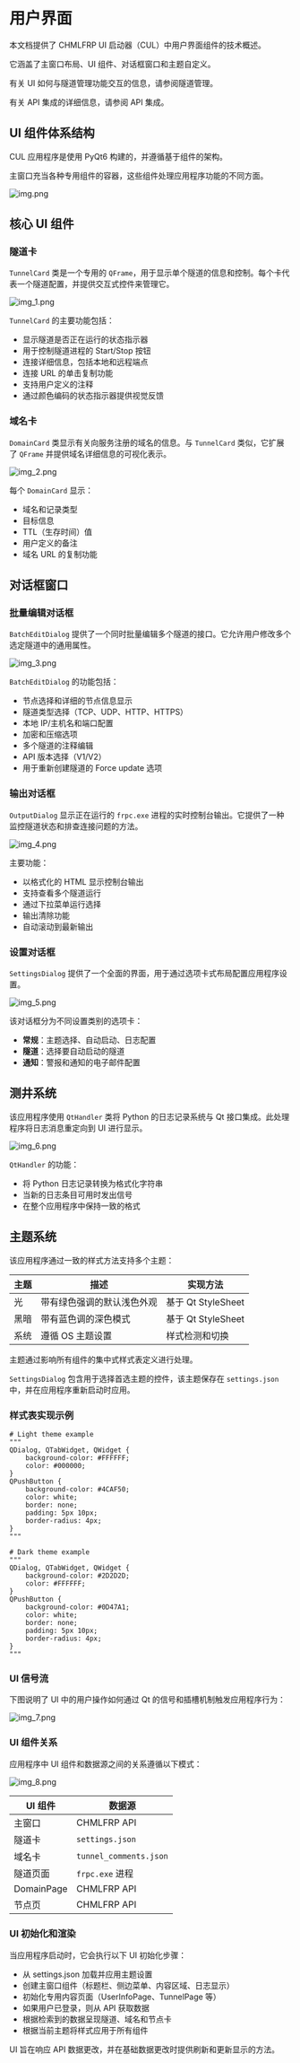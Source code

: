 # 用户界面

本文档提供了 CHMLFRP UI 启动器（CUL）中用户界面组件的技术概述。

它涵盖了主窗口布局、UI 组件、对话框窗口和主题自定义。

有关 UI 如何与隧道管理功能交互的信息，请参阅隧道管理。

有关 API 集成的详细信息，请参阅 API 集成。

## UI 组件体系结构

CUL 应用程序是使用 PyQt6 构建的，并遵循基于组件的架构。

主窗口充当各种专用组件的容器，这些组件处理应用程序功能的不同方面。

![img.png](png/用户界面png/img.png)

## 核心 UI 组件

### 隧道卡

`TunnelCard` 类是一个专用的 `QFrame`，用于显示单个隧道的信息和控制。每个卡代表一个隧道配置，并提供交互式控件来管理它。

![img_1.png](png/用户界面png/img_1.png)

`TunnelCard` 的主要功能包括：
- 显示隧道是否正在运行的状态指示器
- 用于控制隧道进程的 Start/Stop 按钮
- 连接详细信息，包括本地和远程端点
- 连接 URL 的单击复制功能
- 支持用户定义的注释
- 通过颜色编码的状态指示器提供视觉反馈

### 域名卡

`DomainCard` 类显示有关向服务注册的域名的信息。与 `TunnelCard` 类似，它扩展了 `QFrame` 并提供域名详细信息的可视化表示。

![img_2.png](png/用户界面png/img_2.png)

每个 `DomainCard` 显示：
- 域名和记录类型
- 目标信息
- TTL（生存时间）值
- 用户定义的备注
- 域名 URL 的复制功能

## 对话框窗口

### 批量编辑对话框

`BatchEditDialog` 提供了一个同时批量编辑多个隧道的接口。它允许用户修改多个选定隧道中的通用属性。

![img_3.png](png/用户界面png/img_3.png)

`BatchEditDialog` 的功能包括：
- 节点选择和详细的节点信息显示
- 隧道类型选择（TCP、UDP、HTTP、HTTPS）
- 本地 IP/主机名和端口配置
- 加密和压缩选项
- 多个隧道的注释编辑
- API 版本选择（V1/V2）
- 用于重新创建隧道的 Force update 选项

### 输出对话框

`OutputDialog` 显示正在运行的 `frpc.exe` 进程的实时控制台输出。它提供了一种监控隧道状态和排查连接问题的方法。

![img_4.png](png/用户界面png/img_4.png)

主要功能：
- 以格式化的 HTML 显示控制台输出
- 支持查看多个隧道运行
- 通过下拉菜单运行选择
- 输出清除功能
- 自动滚动到最新输出

### 设置对话框

`SettingsDialog` 提供了一个全面的界面，用于通过选项卡式布局配置应用程序设置。

![img_5.png](png/用户界面png/img_5.png)

该对话框分为不同设置类别的选项卡：
- **常规**：主题选择、自动启动、日志配置
- **隧道**：选择要自动启动的隧道
- **通知**：警报和通知的电子邮件配置

## 测井系统

该应用程序使用 `QtHandler` 类将 Python 的日志记录系统与 Qt 接口集成。此处理程序将日志消息重定向到 UI 进行显示。

![img_6.png](png/用户界面png/img_6.png)

`QtHandler` 的功能：
- 将 Python 日志记录转换为格式化字符串
- 当新的日志条目可用时发出信号
- 在整个应用程序中保持一致的格式

## 主题系统

该应用程序通过一致的样式方法支持多个主题：

| 主题 | 描述            | 实现方法             |
|----|---------------|------------------|
| 光  | 带有绿色强调的默认浅色外观 | 基于 Qt StyleSheet |
| 黑暗 | 带有蓝色调的深色模式    | 基于 Qt StyleSheet |
| 系统 | 遵循 OS 主题设置    | 样式检测和切换          |

主题通过影响所有组件的集中式样式表定义进行处理。

`SettingsDialog` 包含用于选择首选主题的控件，该主题保存在 `settings.json` 中，并在应用程序重新启动时应用。

### 样式表实现示例

```plaintext
# Light theme example
"""
QDialog, QTabWidget, QWidget {
    background-color: #FFFFFF;
    color: #000000;
}
QPushButton {
    background-color: #4CAF50;
    color: white;
    border: none;
    padding: 5px 10px;
    border-radius: 4px;
}
"""

# Dark theme example
"""
QDialog, QTabWidget, QWidget {
    background-color: #2D2D2D;
    color: #FFFFFF;
}
QPushButton {
    background-color: #0D47A1;
    color: white;
    border: none;
    padding: 5px 10px;
    border-radius: 4px;
}
"""
```
### UI 信号流
下图说明了 UI 中的用户操作如何通过 Qt 的信号和插槽机制触发应用程序行为：

![img_7.png](png/用户界面png/img_7.png)

### UI 组件关系
应用程序中 UI 组件和数据源之间的关系遵循以下模式：

![img_8.png](png/用户界面png/img_8.png)

 | UI 组件      | 数据源                    |
 |------------|------------------------|
 | 主窗口        | CHMLFRP API            |
 | 隧道卡        | `settings.json`        |
 | 域名卡        | `tunnel_comments.json` |
 | 隧道页面       | `frpc.exe` 进程          |
 | DomainPage | CHMLFRP API            |
 | 节点页        | CHMLFRP API            |

### UI 初始化和渲染

当应用程序启动时，它会执行以下 UI 初始化步骤：

- 从 settings.json 加载并应用主题设置
- 创建主窗口组件（标题栏、侧边菜单、内容区域、日志显示）
- 初始化专用内容页面（UserInfoPage、TunnelPage 等）
- 如果用户已登录，则从 API 获取数据
- 根据检索到的数据呈现隧道、域名和节点卡
- 根据当前主题将样式应用于所有组件

UI 旨在响应 API 数据更改，并在基础数据更改时提供刷新和更新显示的方法。
